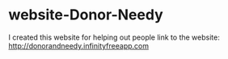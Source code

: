# website-Donor-Needy
I created this website for helping out people
link to the website: http://donorandneedy.infinityfreeapp.com

